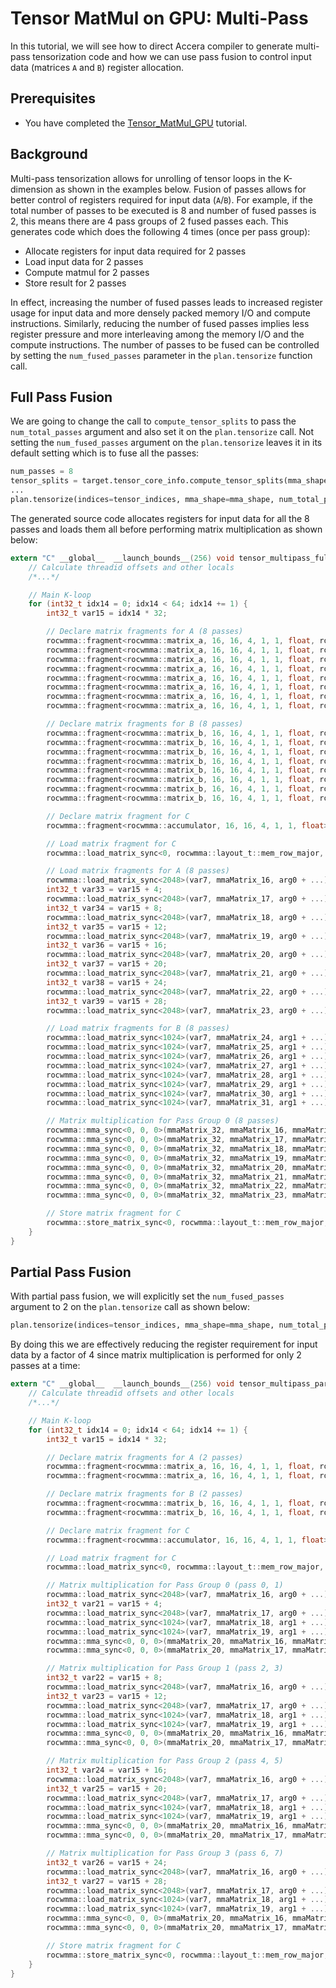 [//]: # (Project: Accera)
[//]: # (Version: v1.2)

# Tensor MatMul on GPU: Multi-Pass

In this tutorial, we will see how to direct Accera compiler to generate multi-pass tensorization code and how we can use pass fusion to control input data (matrices `A` and `B`) register allocation.

## Prerequisites
* You have completed the [Tensor_MatMul_GPU](Tensor_MatMul_GPU.md) tutorial.

## Background
Multi-pass tensorization allows for unrolling of tensor loops in the K-dimension as shown in the examples below. Fusion of passes allows for better control of registers required for input data (`A`/`B`). For example, if the total number of passes to be executed is 8 and number of fused passes is 2, this means there are 4 pass groups of 2 fused passes each. This generates code which does the following 4 times (once per pass group):
- Allocate registers for input data required for 2 passes
- Load input data for 2 passes
- Compute matmul for 2 passes
- Store result for 2 passes

In effect, increasing the number of fused passes leads to increased register usage for input data and more densely packed memory I/O and compute instructions. Similarly, reducing the number of fused passes implies less register pressure and more interleaving among the memory I/O and the compute instructions. The number of passes to be fused can be controlled by setting the `num_fused_passes` parameter in the `plan.tensorize` function call.

## Full Pass Fusion
We are going to change the call to `compute_tensor_splits` to pass the `num_total_passes` argument and also set it on the `plan.tensorize` call. Not setting the `num_fused_passes` argument on the `plan.tensorize` leaves it in its default setting which is to fuse all the passes:

```python
num_passes = 8
tensor_splits = target.tensor_core_info.compute_tensor_splits(mma_shape, num_passes)
...
plan.tensorize(indices=tensor_indices, mma_shape=mma_shape, num_total_passes=num_passes)
```

The generated source code allocates registers for input data for all the 8 passes and loads them all before performing matrix multiplication as shown below:

```c
extern "C" __global__  __launch_bounds__(256) void tensor_multipass_full_fusion_matmul_gpu_9d020531735492ef__gpu__(float *arg0, float *arg1, float *arg2) {
    // Calculate threadid offsets and other locals
    /*...*/

    // Main K-loop
    for (int32_t idx14 = 0; idx14 < 64; idx14 += 1) {
        int32_t var15 = idx14 * 32;

        // Declare matrix fragments for A (8 passes)
        rocwmma::fragment<rocwmma::matrix_a, 16, 16, 4, 1, 1, float, rocwmma::row_major> mmaMatrix_16;
        rocwmma::fragment<rocwmma::matrix_a, 16, 16, 4, 1, 1, float, rocwmma::row_major> mmaMatrix_17;
        rocwmma::fragment<rocwmma::matrix_a, 16, 16, 4, 1, 1, float, rocwmma::row_major> mmaMatrix_18;
        rocwmma::fragment<rocwmma::matrix_a, 16, 16, 4, 1, 1, float, rocwmma::row_major> mmaMatrix_19;
        rocwmma::fragment<rocwmma::matrix_a, 16, 16, 4, 1, 1, float, rocwmma::row_major> mmaMatrix_20;
        rocwmma::fragment<rocwmma::matrix_a, 16, 16, 4, 1, 1, float, rocwmma::row_major> mmaMatrix_21;
        rocwmma::fragment<rocwmma::matrix_a, 16, 16, 4, 1, 1, float, rocwmma::row_major> mmaMatrix_22;
        rocwmma::fragment<rocwmma::matrix_a, 16, 16, 4, 1, 1, float, rocwmma::row_major> mmaMatrix_23;

        // Declare matrix fragments for B (8 passes)
        rocwmma::fragment<rocwmma::matrix_b, 16, 16, 4, 1, 1, float, rocwmma::row_major> mmaMatrix_24;
        rocwmma::fragment<rocwmma::matrix_b, 16, 16, 4, 1, 1, float, rocwmma::row_major> mmaMatrix_25;
        rocwmma::fragment<rocwmma::matrix_b, 16, 16, 4, 1, 1, float, rocwmma::row_major> mmaMatrix_26;
        rocwmma::fragment<rocwmma::matrix_b, 16, 16, 4, 1, 1, float, rocwmma::row_major> mmaMatrix_27;
        rocwmma::fragment<rocwmma::matrix_b, 16, 16, 4, 1, 1, float, rocwmma::row_major> mmaMatrix_28;
        rocwmma::fragment<rocwmma::matrix_b, 16, 16, 4, 1, 1, float, rocwmma::row_major> mmaMatrix_29;
        rocwmma::fragment<rocwmma::matrix_b, 16, 16, 4, 1, 1, float, rocwmma::row_major> mmaMatrix_30;
        rocwmma::fragment<rocwmma::matrix_b, 16, 16, 4, 1, 1, float, rocwmma::row_major> mmaMatrix_31;

        // Declare matrix fragment for C
        rocwmma::fragment<rocwmma::accumulator, 16, 16, 4, 1, 1, float> mmaMatrix_32;

        // Load matrix fragment for C
        rocwmma::load_matrix_sync<0, rocwmma::layout_t::mem_row_major, 1024>(var7, mmaMatrix_32, arg2 + ...);

        // Load matrix fragments for A (8 passes)
        rocwmma::load_matrix_sync<2048>(var7, mmaMatrix_16, arg0 + ...);
        int32_t var33 = var15 + 4;
        rocwmma::load_matrix_sync<2048>(var7, mmaMatrix_17, arg0 + ...);
        int32_t var34 = var15 + 8;
        rocwmma::load_matrix_sync<2048>(var7, mmaMatrix_18, arg0 + ...);
        int32_t var35 = var15 + 12;
        rocwmma::load_matrix_sync<2048>(var7, mmaMatrix_19, arg0 + ...);
        int32_t var36 = var15 + 16;
        rocwmma::load_matrix_sync<2048>(var7, mmaMatrix_20, arg0 + ...);
        int32_t var37 = var15 + 20;
        rocwmma::load_matrix_sync<2048>(var7, mmaMatrix_21, arg0 + ...);
        int32_t var38 = var15 + 24;
        rocwmma::load_matrix_sync<2048>(var7, mmaMatrix_22, arg0 + ...);
        int32_t var39 = var15 + 28;
        rocwmma::load_matrix_sync<2048>(var7, mmaMatrix_23, arg0 + ...);

        // Load matrix fragments for B (8 passes)
        rocwmma::load_matrix_sync<1024>(var7, mmaMatrix_24, arg1 + ...);
        rocwmma::load_matrix_sync<1024>(var7, mmaMatrix_25, arg1 + ...);
        rocwmma::load_matrix_sync<1024>(var7, mmaMatrix_26, arg1 + ...);
        rocwmma::load_matrix_sync<1024>(var7, mmaMatrix_27, arg1 + ...);
        rocwmma::load_matrix_sync<1024>(var7, mmaMatrix_28, arg1 + ...);
        rocwmma::load_matrix_sync<1024>(var7, mmaMatrix_29, arg1 + ...);
        rocwmma::load_matrix_sync<1024>(var7, mmaMatrix_30, arg1 + ...);
        rocwmma::load_matrix_sync<1024>(var7, mmaMatrix_31, arg1 + ...);

        // Matrix multiplication for Pass Group 0 (8 passes)
        rocwmma::mma_sync<0, 0, 0>(mmaMatrix_32, mmaMatrix_16, mmaMatrix_24, mmaMatrix_32);
        rocwmma::mma_sync<0, 0, 0>(mmaMatrix_32, mmaMatrix_17, mmaMatrix_25, mmaMatrix_32);
        rocwmma::mma_sync<0, 0, 0>(mmaMatrix_32, mmaMatrix_18, mmaMatrix_26, mmaMatrix_32);
        rocwmma::mma_sync<0, 0, 0>(mmaMatrix_32, mmaMatrix_19, mmaMatrix_27, mmaMatrix_32);
        rocwmma::mma_sync<0, 0, 0>(mmaMatrix_32, mmaMatrix_20, mmaMatrix_28, mmaMatrix_32);
        rocwmma::mma_sync<0, 0, 0>(mmaMatrix_32, mmaMatrix_21, mmaMatrix_29, mmaMatrix_32);
        rocwmma::mma_sync<0, 0, 0>(mmaMatrix_32, mmaMatrix_22, mmaMatrix_30, mmaMatrix_32);
        rocwmma::mma_sync<0, 0, 0>(mmaMatrix_32, mmaMatrix_23, mmaMatrix_31, mmaMatrix_32);

        // Store matrix fragment for C
        rocwmma::store_matrix_sync<0, rocwmma::layout_t::mem_row_major, 1024>(var7, arg2 + ..., mmaMatrix_32);
    }
}
```

## Partial Pass Fusion
With partial pass fusion, we will explicitly set the `num_fused_passes` argument to 2 on the `plan.tensorize` call as shown below:

```python
plan.tensorize(indices=tensor_indices, mma_shape=mma_shape, num_total_passes=num_passes, num_fused_passes=2)
```

By doing this we are effectively reducing the register requirement for input data by a factor of 4 since matrix multiplication is performed for only 2 passes at a time:

```c
extern "C" __global__  __launch_bounds__(256) void tensor_multipass_partial_fusion_matmul_gpu_0fcbcea0448782e8__gpu__(float *arg0, float *arg1, float *arg2) {
    // Calculate threadid offsets and other locals
    /*...*/

    // Main K-loop
    for (int32_t idx14 = 0; idx14 < 64; idx14 += 1) {
        int32_t var15 = idx14 * 32;

        // Declare matrix fragments for A (2 passes)
        rocwmma::fragment<rocwmma::matrix_a, 16, 16, 4, 1, 1, float, rocwmma::row_major> mmaMatrix_16;
        rocwmma::fragment<rocwmma::matrix_a, 16, 16, 4, 1, 1, float, rocwmma::row_major> mmaMatrix_17;

        // Declare matrix fragments for B (2 passes)
        rocwmma::fragment<rocwmma::matrix_b, 16, 16, 4, 1, 1, float, rocwmma::row_major> mmaMatrix_18;
        rocwmma::fragment<rocwmma::matrix_b, 16, 16, 4, 1, 1, float, rocwmma::row_major> mmaMatrix_19;

        // Declare matrix fragment for C
        rocwmma::fragment<rocwmma::accumulator, 16, 16, 4, 1, 1, float> mmaMatrix_20;

        // Load matrix fragment for C
        rocwmma::load_matrix_sync<0, rocwmma::layout_t::mem_row_major, 1024>(var7, mmaMatrix_20, arg2 + ...);

        // Matrix multiplication for Pass Group 0 (pass 0, 1)
        rocwmma::load_matrix_sync<2048>(var7, mmaMatrix_16, arg0 + ...);
        int32_t var21 = var15 + 4;
        rocwmma::load_matrix_sync<2048>(var7, mmaMatrix_17, arg0 + ...);
        rocwmma::load_matrix_sync<1024>(var7, mmaMatrix_18, arg1 + ...);
        rocwmma::load_matrix_sync<1024>(var7, mmaMatrix_19, arg1 + ...);
        rocwmma::mma_sync<0, 0, 0>(mmaMatrix_20, mmaMatrix_16, mmaMatrix_18, mmaMatrix_20);
        rocwmma::mma_sync<0, 0, 0>(mmaMatrix_20, mmaMatrix_17, mmaMatrix_19, mmaMatrix_20);

        // Matrix multiplication for Pass Group 1 (pass 2, 3)
        int32_t var22 = var15 + 8;
        rocwmma::load_matrix_sync<2048>(var7, mmaMatrix_16, arg0 + ...);
        int32_t var23 = var15 + 12;
        rocwmma::load_matrix_sync<2048>(var7, mmaMatrix_17, arg0 + ...);
        rocwmma::load_matrix_sync<1024>(var7, mmaMatrix_18, arg1 + ...);
        rocwmma::load_matrix_sync<1024>(var7, mmaMatrix_19, arg1 + ...);
        rocwmma::mma_sync<0, 0, 0>(mmaMatrix_20, mmaMatrix_16, mmaMatrix_18, mmaMatrix_20);
        rocwmma::mma_sync<0, 0, 0>(mmaMatrix_20, mmaMatrix_17, mmaMatrix_19, mmaMatrix_20);

        // Matrix multiplication for Pass Group 2 (pass 4, 5)
        int32_t var24 = var15 + 16;
        rocwmma::load_matrix_sync<2048>(var7, mmaMatrix_16, arg0 + ...);
        int32_t var25 = var15 + 20;
        rocwmma::load_matrix_sync<2048>(var7, mmaMatrix_17, arg0 + ...);
        rocwmma::load_matrix_sync<1024>(var7, mmaMatrix_18, arg1 + ...);
        rocwmma::load_matrix_sync<1024>(var7, mmaMatrix_19, arg1 + ...);
        rocwmma::mma_sync<0, 0, 0>(mmaMatrix_20, mmaMatrix_16, mmaMatrix_18, mmaMatrix_20);
        rocwmma::mma_sync<0, 0, 0>(mmaMatrix_20, mmaMatrix_17, mmaMatrix_19, mmaMatrix_20);

        // Matrix multiplication for Pass Group 3 (pass 6, 7)
        int32_t var26 = var15 + 24;
        rocwmma::load_matrix_sync<2048>(var7, mmaMatrix_16, arg0 + ...);
        int32_t var27 = var15 + 28;
        rocwmma::load_matrix_sync<2048>(var7, mmaMatrix_17, arg0 + ...);
        rocwmma::load_matrix_sync<1024>(var7, mmaMatrix_18, arg1 + ...);
        rocwmma::load_matrix_sync<1024>(var7, mmaMatrix_19, arg1 + ...);
        rocwmma::mma_sync<0, 0, 0>(mmaMatrix_20, mmaMatrix_16, mmaMatrix_18, mmaMatrix_20);
        rocwmma::mma_sync<0, 0, 0>(mmaMatrix_20, mmaMatrix_17, mmaMatrix_19, mmaMatrix_20);

        // Store matrix fragment for C
        rocwmma::store_matrix_sync<0, rocwmma::layout_t::mem_row_major, 1024>(var7, arg2 + var10 * 1024 + var13 * 1, mmaMatrix_20);
    }
}
```
